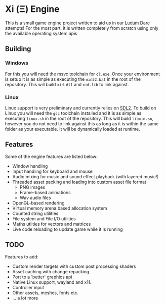 # Xi (Ξ) Engine
This is a small game engine project written to aid us in our [Ludum Dare](ldjam.com) attempts!
For the most part, it is written completely from scratch using only the available operating system apis

## Building

### Windows
For this you will need the msvc toolchain for `cl.exe`. Once your environment is setup it is as simple as
executing the `win32.bat` in the root of the repository. This will build `xid.dll` and `xid.lib` to link
against.

### Linux
Linux support is very preliminary and currently relies on [SDL2](libsdl.org/). To build on Linux you will need
the `gcc` toolchain installed and it is as simple as executing `linux.sh` in the root of the repository. This
will build `libxid.so`, however you do not need to link against this as long as it is within the same folder as
your executable. It will be dynamically loaded at runtime.

## Features

Some of the engine features are listed below:
- Window handling
- Input handling for keyboard and mouse
- Audio mixing for music and sound effect playback (with layered music!)
-  Threaded asset packing and loading into custom asset file format
	- PNG images
	- Frame-based animations
	- Wav audio files
- OpenGL-based rendering
- Virtual memory arena based allocation system
- Counted string utilities
- File system and File I/O utilities
- Maths utilties for vectors and matrices
- Live code reloading to update game while it is running

## TODO
Features to add:
- Custom render targets with custom post processing shaders
- Asset caching with change repacking
- Port to a 'better' graphics api
- Native Linux support, wayland and x11.
- Controller input
- Other assets, meshes, fonts etc.
- ... a lot more
